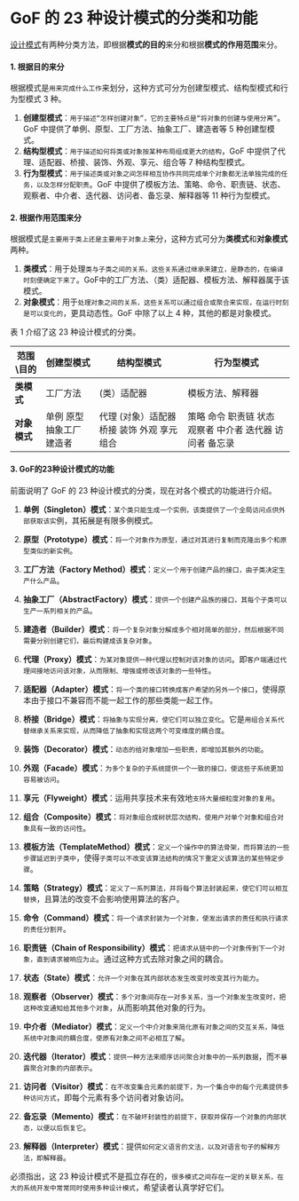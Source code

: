 # GoF 的 23 种设计模式的分类和功能

[设计模式](http://c.biancheng.net/design_pattern/)有两种分类方法，即根据**模式的目的**来分和根据**模式的作用范围**来分。

#### 1. 根据目的来分

根据模式是`用来完成什么工作`来划分，这种方式可分为创建型模式、结构型模式和行为型模式 3 种。

1. **创建型模式**：`用于描述“怎样创建对象”，它的主要特点是“将对象的创建与使用分离”`。GoF 中提供了单例、原型、工厂方法、抽象工厂、建造者等 5 种创建型模式。
2. **结构型模式**：`用于描述如何将类或对象按某种布局组成更大的结构`，GoF 中提供了代理、适配器、桥接、装饰、外观、享元、组合等 7 种结构型模式。
3. **行为型模式**：`用于描述类或对象之间怎样相互协作共同完成单个对象都无法单独完成的任务，以及怎样分配职责`。GoF 中提供了模板方法、策略、命令、职责链、状态、观察者、中介者、迭代器、访问者、备忘录、解释器等 11 种行为型模式。

#### 2. 根据作用范围来分

根据模式是`主要用于类上还是主要用于对象上`来分，这种方式可分为**类模式**和**对象模式**两种。

1. **类模式**：用于处理`类与子类之间的关系，这些关系通过继承来建立，是静态的，在编译时刻便确定下来了`。GoF中的工厂方法、（类）适配器、模板方法、解释器属于该模式。
2. **对象模式**：用于`处理对象之间的关系，这些关系可以通过组合或聚合来实现，在运行时刻是可以变化的`，更具动态性。GoF 中除了以上 4 种，其他的都是对象模式。


表 1 介绍了这 23 种设计模式的分类。

| 范围\目的    | 创建型模式                | 结构型模式                                  | 行为型模式                                               |
| ------------ | ------------------------- | ------------------------------------------- | -------------------------------------------------------- |
| **类模式**   | 工厂方法                  | (类）适配器                                 | 模板方法、解释器                                         |
| **对象模式** | 单例 原型 抽象工厂 建造者 | 代理 (对象）适配器 桥接 装饰 外观 享元 组合 | 策略 命令 职责链 状态 观察者 中介者 迭代器 访问者 备忘录 |

#### 3. GoF的23种设计模式的功能

前面说明了 GoF 的 23 种设计模式的分类，现在对各个模式的功能进行介绍。

1. **单例（Singleton）模式**：`某个类只能生成一个实例，该类提供了一个全局访问点供外部获取该实`例，其拓展是有限多例模式。

2. **原型（Prototype）模式**：`将一个对象作为原型，通过对其进行复制而克隆出多个和原型类似的新实例`。

3. **工厂方法（Factory Method）模式**：`定义一个用于创建产品的接口，由子类决定生产什么产品`。

4. **抽象工厂（AbstractFactory）模式**：`提供一个创建产品族的接口，其每个子类可以生产一系列相关的产品`。

5. **建造者（Builder）模式**：`将一个复杂对象分解成多个相对简单的部分，然后根据不同需要分别创建它们，最后构建成该复杂对象`。

   

6. **代理（Proxy）模式**：`为某对象提供一种代理以控制对该对象的访问`。即`客户端通过代理间接地访问该对象，从而限制、增强或修改该对象的一些特性`。

7. **适配器（Adapter）模式**：`将一个类的接口转换成客户希望的另外一个接口`，使得原本由于接口不兼容而不能一起工作的那些类能一起工作。

8. **桥接（Bridge）模式**：`将抽象与实现分离，使它们可以独立变化`。它是`用组合关系代替继承关系来实现，从而降低了抽象和实现这两个可变维度的耦合度`。

9. **装饰（Decorator）模式**：`动态的给对象增加一些职责，即增加其额外的功能`。

10. **外观（Facade）模式**：`为多个复杂的子系统提供一个一致的接口，使这些子系统更加容易被访问`。

11. **享元（Flyweight）模式**：运用共享技术来有效地`支持大量细粒度对象的复用`。

12. **组合（Composite）模式**：`将对象组合成树状层次结构，使用户对单个对象和组合对象具有一致的访问性`。

    

13. **模板方法（TemplateMethod）模式**：`定义一个操作中的算法骨架，而将算法的一些步骤延迟到子类中`，使得`子类可以不改变该算法结构的情况下重定义该算法的某些特定步骤`。

14. **策略（Strategy）模式**：`定义了一系列算法，并将每个算法封装起来，使它们可以相互替换`，且算法的改变不会影响使用算法的客户。

15. **命令（Command）模式**：`将一个请求封装为一个对象，使发出请求的责任和执行请求的责任分割开`。

16. **职责链（Chain of Responsibility）模式**：`把请求从链中的一个对象传到下一个对象，直到请求被响应为止`。通过这种方式去除对象之间的耦合。

17. **状态（State）模式**：`允许一个对象在其内部状态发生改变时改变其行为能力`。

18. **观察者（Observer）模式**：`多个对象间存在一对多关系，当一个对象发生改变时，把这种改变通知给其他多个对象`，从而影响其他对象的行为。

19. **中介者（Mediator）模式**：`定义一个中介对象来简化原有对象之间的交互关系，降低系统中对象间的耦合度，使原有对象之间不必相互了解`。

20. **迭代器（Iterator）模式**：`提供一种方法来顺序访问聚合对象中的一系列数据`，而`不暴露聚合对象的内部表示`。

21. **访问者（Visitor）模式**：`在不改变集合元素的前提下，为一个集合中的每个元素提供多种访问方式`，即每个元素有多个访问者对象访问。

22. **备忘录（Memento）模式**：`在不破坏封装性的前提下，获取并保存一个对象的内部状态，以便以后恢复它`。

23. **解释器（Interpreter）模式**：提供`如何定义语言的文法，以及对语言句子的解释方法，即解释器`。


必须指出，这 23 种设计模式不是孤立存在的，`很多模式之间存在一定的关联关系，在大的系统开发中常常同时使用多种设计模式`，希望读者认真学好它们。
